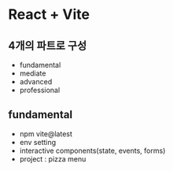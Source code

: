 # React + Vite

## 4개의 파트로 구성
* fundamental
* mediate
* advanced
* professional

## fundamental
+ npm vite@latest
+ env setting
+ interactive components(state, events, forms)
+ project : pizza menu
